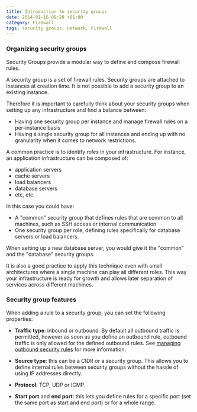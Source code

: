 ```yaml
---
title: Introduction to security groups
date: 2014-01-16 09:28 +01:00
category: Firewall
tags: security groups, network, Firewall
---
```


### Organizing security groups

Security Groups provide a modular way to define and compose firewall rules.

A security group is a set of firewall rules. Security groups are attached to
instances at creation time. It is not possible to add a security group to an
existing instance.

Therefore it is important to carefully think about your security groups when
setting up any infrastructure and find a balance between:

* Having one security group per instance and manage firewall rules on a
  per-instance basis
* Having a single security group for all instances and ending up with no
  granularity when it comes to network restrictions.

A common practice is to identify *roles* in your infrastructure. For instance,
an application infrastructure can be composed of:

* application servers
* cache servers
* load balancers
* database servers
* etc, etc.

In this case you could have:

* A "common" security group that defines rules that are common to all
  machines, such as SSH access or internal communication
* One security group per role, defining rules specifically for database
  servers or load balancers.

When setting up a new database server, you would give it the "common" and the
"database" security groups.

It is also a good practice to apply this technique even with small
architectures where a single machine can play all different roles. This
way your infrastructure is ready for growth and allows later separation of
services across different machines.

### Security group features

When adding a rule to a security group, you can set the following properties:

* **Traffic type**: inbound or outbound. By default all outbound traffic is
  permitted, however as soon as you define an outbound rule, outbound traffic
  is only allowed for the defined outbound rules. See [managing outbound
  security rules](/documentation/open-cloud/tutorials/outbound-security-rules)
  for more information.

* **Source type**: this can be a CIDR or a security group. This allows you to
  define internal rules between security groups without the hassle of using IP
  addresses directly.

* **Protocol**: TCP, UDP or ICMP.

* **Start port** and **end port**: this lets you define rules for a specific
  port (set the same port as start and end port) or for a whole range.
